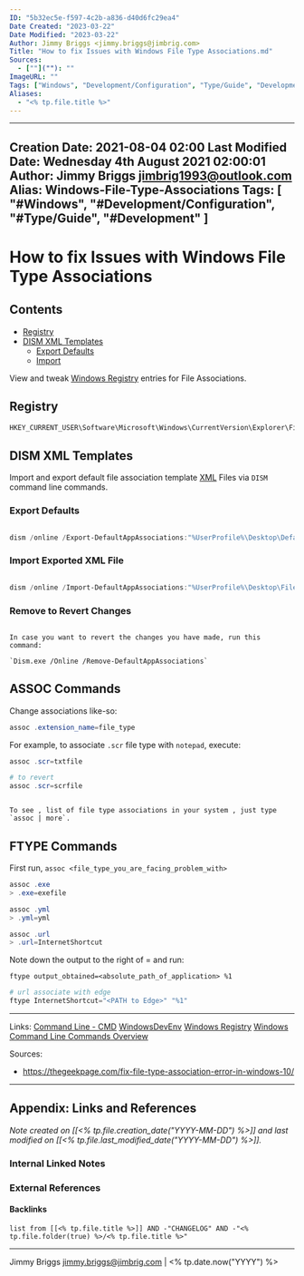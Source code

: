 ```yaml
---
ID: "5b32ec5e-f597-4c2b-a836-d40d6fc29ea4"
Date Created: "2023-03-22"
Date Modified: "2023-03-22"
Author: Jimmy Briggs <jimmy.briggs@jimbrig.com>
Title: "How to fix Issues with Windows File Type Associations.md"
Sources: 
  - [""](""): ""
ImageURL: ""
Tags: ["Windows", "Development/Configuration", "Type/Guide", "Development", "Registry", "DISM", "Export", "Import"]
Aliases:
  - "<% tp.file.title %>"
---
```


---
Creation Date: 2021-08-04 02:00
Last Modified Date: Wednesday 4th August 2021 02:00:01
Author: Jimmy Briggs <jimbrig1993@outlook.com>
Alias: Windows-File-Type-Associations
Tags:
  [
    "#Windows",
    "#Development/Configuration",
    "#Type/Guide",
    "#Development"
  ]
---

# How to fix Issues with Windows File Type Associations

## Contents

- [Registry](#Registry)
- [DISM XML Templates](#DISM%20XML%20Templates)
	- [Export Defaults](#Export%20Defaults)
	- [Import](#Import)


View and tweak [Windows Registry](2-Slipbox/Windows%20Registry.md) entries for File Associations.

## Registry

```powershell
HKEY_CURRENT_USER\Software\Microsoft\Windows\CurrentVersion\Explorer\FileExts
```

## DISM XML Templates

Import and export default file association template [XML](XML.md) Files via `DISM` command line commands.

### Export Defaults

```powershell

dism /online /Export-DefaultAppAssociations:"%UserProfile%\Desktop\DefaultAppAssociations.xml"

```

### Import Exported XML File

```powershell

dism /online /Import-DefaultAppAssociations:"%UserProfile%\Desktop\FileAssociations.xml"
```

### Remove to Revert Changes

```ad-note

In case you want to revert the changes you have made, run this command: 

`Dism.exe /Online /Remove-DefaultAppAssociations`

```

## ASSOC Commands

Change associations like-so:

```powershell
assoc .extension_name=file_type
```

For example, to associate `.scr` file type with `notepad`, execute:

```powershell
assoc .scr=txtfile

# to revert
assoc .scr=scrfile
```

```ad-note

To see , list of file type associations in your system , just type `assoc | more`.

```

## FTYPE Commands

First run, `assoc <file_type_you_are_facing_problem_with>`

```powershell
assoc .exe
> .exe=exefile

assoc .yml
> .yml=yml

assoc .url
> .url=InternetShortcut
```

Note down the output to the right of = and run:

`ftype output_obtained=<absolute_path_of_application> %1`


```powershell
# url associate with edge
ftype InternetShortcut="<PATH to Edge>" "%1"
```

***

Links: [Command Line - CMD](Command%20Line%20-%20CMD)
[WindowsDevEnv](Windows%20Developer%20Environment.md)
[Windows Registry](2-Slipbox/Windows%20Registry.md)
[Windows Command Line Commands Overview](Windows%20Command%20Line%20Commands%20Overview.md)

Sources:
-  https://thegeekpage.com/fix-file-type-association-error-in-windows-10/




***

## Appendix: Links and References

*Note created on [[<% tp.file.creation_date("YYYY-MM-DD") %>]] and last modified on [[<% tp.file.last_modified_date("YYYY-MM-DD") %>]].*

### Internal Linked Notes

### External References

#### Backlinks

```dataview
list from [[<% tp.file.title %>]] AND -"CHANGELOG" AND -"<% tp.file.folder(true) %>/<% tp.file.title %>"
```


***

Jimmy Briggs <jimmy.briggs@jimbrig.com> | <% tp.date.now("YYYY") %>